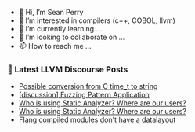 - 👋 Hi, I’m Sean Perry
- 👀 I’m interested in compilers (c++, COBOL, llvm)
- 🌱 I’m currently learning ...
- 💞️ I’m looking to collaborate on ...
- 📫 How to reach me ...

<!---
s66perry/s66perry is a ✨ special ✨ repository because its `README.md` (this file) appears on your GitHub profile.
You can click the Preview link to take a look at your changes.
--->
### 📕 Latest LLVM Discourse Posts

<!-- DISCOURSE-LLVM:START -->
- [Possible conversion from C time_t to string](https://discourse.llvm.org/t/possible-conversion-from-c-time-t-to-string/67892#post_7)
- [[discussion] Fuzzing Pattern Application](https://discourse.llvm.org/t/discussion-fuzzing-pattern-application/67911#post_8)
- [Who is using Static Analyzer? Where are our users?](https://discourse.llvm.org/t/who-is-using-static-analyzer-where-are-our-users/67985#post_3)
- [Who is using Static Analyzer? Where are our users?](https://discourse.llvm.org/t/who-is-using-static-analyzer-where-are-our-users/67985#post_2)
- [Flang compiled modules don&#39;t have a datalayout](https://discourse.llvm.org/t/flang-compiled-modules-dont-have-a-datalayout/67986#post_5)
<!-- DISCOURSE-LLVM:END -->
